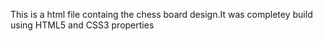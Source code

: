 This is a html file containg the chess board design.It was completey build using HTML5 and CSS3 properties

